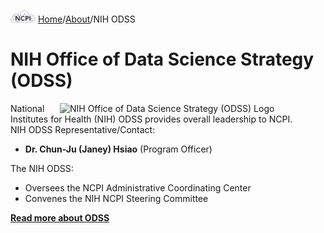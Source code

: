 <img src="https://github.com/NIH-NCPI/.github/blob/main/profile/ncpi-logo-close-crop.png" width="40" alt="NCPI Logo"/> [Home](https://github.com/NIH-NCPI)/[About](README.md)/NIH ODSS


<h1> NIH Office of Data Science Strategy (ODSS) </h1>

<img src="https://github.com/NIH-NCPI/.github/blob/main/profile/odss.png"
  align="right"
  alt="NIH Office of Data Science Strategy (ODSS) Logo"
  width=425
  />
  

National Institutes for Health (NIH) ODSS provides overall leadership to NCPI. <br>
NIH ODSS Representative/Contact: <br>
*   **Dr. Chun-Ju (Janey) Hsiao** (Program Officer)

The NIH ODSS:<br>
*   Oversees the NCPI Administrative Coordinating Center
*   Convenes the NIH NCPI Steering Committee

**[Read more about ODSS](https://datascience.nih.gov/)**
